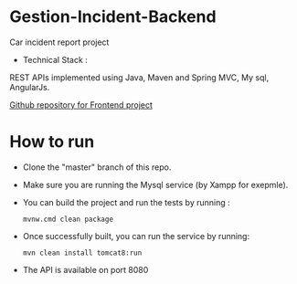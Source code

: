 # Gestion-Incident-Backend

 Car incident report project 

- Technical Stack :

REST APIs implemented using Java, Maven and Spring MVC, My sql, AngularJs.


[Github repository for Frontend project](https://github.com/BADRKAC/Gestion-Incident-FrontEnd)

# How to run
- Clone the "master" branch of this repo.

- Make sure you are running the Mysql service (by Xampp for exepmle).

- You can build the project and run the tests by running :

   ``
     mvnw.cmd clean package
   ``

- Once successfully built, you can run the service by running: 

  ``
    mvn clean install tomcat8:run
  ``

- The API is available on port 8080
